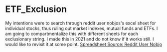 # ETF_Exclusion
My intentions were to search through reddit user nobjos's excel sheet for individual stocks, thus ruling out market indexes, mutual funds and ETFs. I am going to compartmentalize this with different sheets for each exclusionary string.  I made this in 2021 and do not know if it works still. I would like to revisit it at some point.
[Spreadsheet Source: Reddit User Nobjo](https://www.reddit.com/user/nobjos/)
